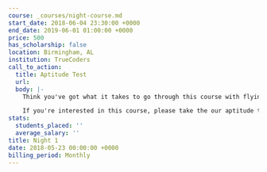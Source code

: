 ```yaml
---
course: _courses/night-course.md
start_date: 2018-06-04 23:30:00 +0000
end_date: 2019-06-01 01:00:00 +0000
price: 500
has_scholarship: false
location: Birmingham, AL
institution: TrueCoders
call_to_action:
  title: Aptitude Test
  url: 
  body: |-
    Think you've got what it takes to go through this course with flying colors? You might qualify for a scholarship.

    If you're interested in this course, please take the our aptitude test.
stats:
  students_placed: ''
  average_salary: ''
title: Night 1
date: 2018-05-23 00:00:00 +0000
billing_period: Monthly
---
```

